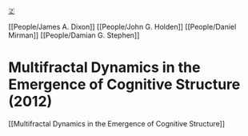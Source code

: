 [🇿](zotero://select/library/items/98JTGLFW)

[[People/James A. Dixon]] [[People/John G. Holden]] [[People/Daniel Mirman]] [[People/Damian G. Stephen]] 
# Multifractal Dynamics in the Emergence of Cognitive Structure (2012)

[[Multifractal Dynamics in the Emergence of Cognitive Structure]]